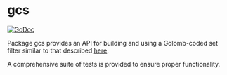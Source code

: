 gcs
==========

[![GoDoc](https://godoc.org/github.com/bitum-project/bitumd/gcs?status.png)](http://godoc.org/github.com/bitum-project/bitumd/gcs)

Package gcs provides an API for building and using a Golomb-coded set filter
similar to that described [here](http://giovanni.bajo.it/post/47119962313/golomb-coded-sets-smaller-than-bloom-filters).

A comprehensive suite of tests is provided to ensure proper functionality.